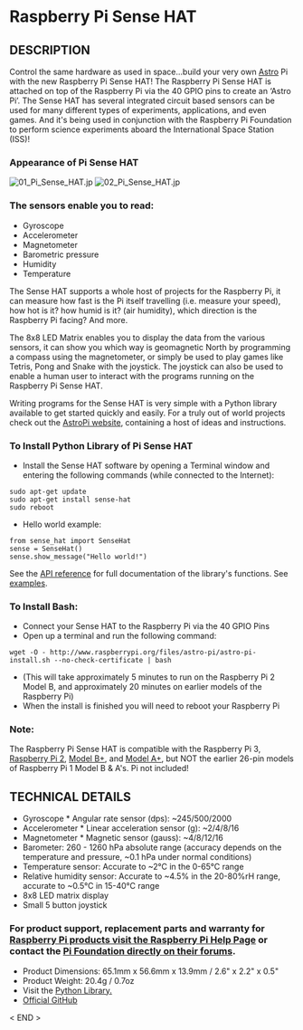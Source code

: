 # Raspberry Pi Sense HAT 

## DESCRIPTION
Control the same hardware as used in space...build your very own [Astro](https://astro-pi.org/) Pi with the new Raspberry Pi Sense HAT! The Raspberry Pi Sense HAT is attached on top of the Raspberry Pi via the 40 GPIO pins to create an ‘Astro Pi’. The Sense HAT has several integrated circuit based sensors can be used for many different types of experiments, applications, and even games. And it's being used in conjunction with the Raspberry Pi Foundation to perform science experiments aboard the International Space Station (ISS)!

### Appearance of Pi Sense HAT 
![01_Pi_Sense_HAT.jp](https://github.com/leehaesung/A_Developer_Guide_To_the_IoT_IBM/blob/master/04_Pi_Sense_HAT/ImageFiles/01_Pi_Sense_HAT.jpg)
![02_Pi_Sense_HAT.jp
](https://github.com/leehaesung/A_Developer_Guide_To_the_IoT_IBM/blob/master/04_Pi_Sense_HAT/ImageFiles/02_Pi_Sense_HAT.jpg)

### The sensors enable you to read:
* Gyroscope
* Accelerometer
* Magnetometer
* Barometric pressure
* Humidity
* Temperature

The Sense HAT supports a whole host of projects for the Raspberry Pi, it can measure how fast is the Pi itself travelling (i.e. measure your speed), how hot is it? how humid is it? (air humidity), which direction is the Raspberry Pi facing? And more.

The 8x8 LED Matrix enables you to display the data from the various sensors, it can show you which way is geomagnetic North by programming a compass using the magnetometer, or simply be used to play games like Tetris, Pong and Snake with the joystick. The joystick can also be used to enable a human user to interact with the programs running on the Raspberry Pi Sense HAT.

Writing programs for the Sense HAT is very simple with a Python library available to get started quickly and easily. For a truly out of world projects check out the [AstroPi website](https://astro-pi.org/), containing a host of ideas and instructions.

### To Install Python Library of Pi Sense HAT
* Install the Sense HAT software by opening a Terminal window and entering the following commands (while connected to the Internet):

``````````````````````````````
sudo apt-get update
sudo apt-get install sense-hat
sudo reboot
``````````````````````````````

* Hello world example:

``````````````````````````````
from sense_hat import SenseHat
sense = SenseHat()
sense.show_message("Hello world!")
``````````````````````````````
See the [API reference](https://pythonhosted.org/sense-hat/api/) for full documentation of the library's functions. See [examples](https://github.com/RPi-Distro/python-sense-hat/blob/master/examples/README.md).



### To Install Bash:
* Connect your Sense HAT to the Raspberry Pi via the 40 GPIO Pins
* Open up a terminal and run the following command:

`wget -O - http://www.raspberrypi.org/files/astro-pi/astro-pi-install.sh --no-check-certificate | bash`
* (This will take approximately 5 minutes to run on the Raspberry Pi 2 Model B, and approximately 20 minutes on earlier models of the Raspberry Pi)
* When the install is finished you will need to reboot your Raspberry Pi

### Note:
The Raspberry Pi Sense HAT is compatible with the Raspberry Pi 3, [Raspberry Pi 2](https://www.adafruit.com/products/2358), [Model B+](https://www.adafruit.com/products/1914), and [Model A+](https://www.adafruit.com/products/2266), but NOT the earlier 26-pin models of Raspberry Pi 1 Model B & A's. Pi not included!


## TECHNICAL DETAILS
* Gyroscope
      * Angular rate sensor (dps): ~245/500/2000
* Accelerometer
      * Linear acceleration sensor (g): ~2/4/8/16
* Magnetometer
      * Magnetic sensor (gauss): ~4/8/12/16
* Barometer: 260 - 1260 hPa absolute range (accuracy depends on the temperature and pressure, ~0.1 hPa under normal conditions)
* Temperature sensor: Accurate to ~2°C in the 0-65°C range
* Relative humidity sensor: Accurate to ~4.5% in the 20-80%rH range, accurate to ~0.5°C in 15-40°C range
* 8x8 LED matrix display
* Small 5 button joystick

### For product support, replacement parts and warranty for [Raspberry Pi products visit the Raspberry Pi Help Page](https://www.raspberrypi.org/products/sense-hat/) or contact the [Pi Foundation directly on their forums](https://www.raspberrypi.org/forums/).
* Product Dimensions: 65.1mm x 56.6mm x 13.9mm / 2.6" x 2.2" x 0.5"
* Product Weight: 20.4g / 0.7oz
* Visit the [Python Library.](http://pythonhosted.org/sense-hat/)
* [Official GitHub](https://github.com/leehaesung/python-sense-hat)


< END >
